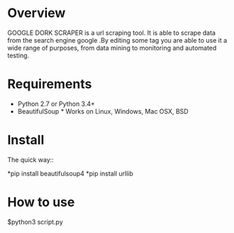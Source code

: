 Overview
========
GOOGLE DORK SCRAPER is a url scraping tool.
It is able to scrape data from the search engine google .By 
editing some tag you are able to use it a wide range of 
purposes, from data mining to monitoring and automated testing.
 
Requirements 
============ 
* Python 2.7 or Python 3.4+ 
* BeautifulSoup * Works on Linux, Windows, Mac OSX, BSD 

Install
======= 

The quick way::

*pip install beautifulsoup4
*pip install urllib 

How to use 
==========

$python3 script.py
